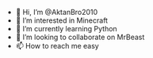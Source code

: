 - 👋 Hi, I’m @AktanBro2010
- 👀 I’m interested in Minecraft
- 🌱 I’m currently learning Python
- 💞️ I’m looking to collaborate on MrBeast
- 📫 How to reach me easy

<!---
AktanBro2010/AktanBro2010 is a ✨ special ✨ repository because its `README.md` (this file) appears on your GitHub profile.
You can click the Preview link to take a look at your changes.
--->
